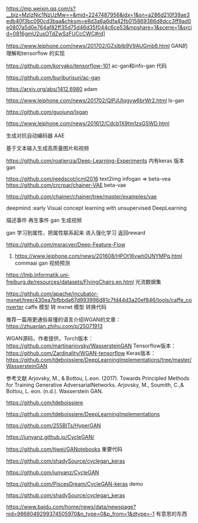 https://mp.weixin.qq.com/s?__biz=MzIzNjc1NzUzMw==&mid=2247487956&idx=1&sn=a286d210f39ae3edb40f3bc090cd3baa&chksm=e8d3a6a6dfa42fb015869386d8dcc3ff9ad0e0807a5d0e764af82ff35d75d46d35f044c6ce53&mpshare=1&scene=1&srcid=0816gmU2usOTdZwSzFUCcCWC#rd]


https://www.leiphone.com/news/201702/GZsIbIb9V9AUGmb6.html  GAN的理解和tensorflow 的实现

https://github.com/koryako/tensorflow-101  ac-gan和info-gan 代码

https://github.com/buriburisuri/ac-gan

https://arxiv.org/abs/1412.6980  adam

https://www.leiphone.com/news/201702/QlPJUIqgyw6brWr2.html   ls-gan

https://github.com/guojunq/lsgan

https://www.leiphone.com/news/201612/Cdcb1X9tm1zsGSWD.html

生成对抗自动编码器 AAE

基于文本输入生成高质量图片和视频

https://github.com/roatienza/Deep-Learning-Experiments  内有keras 版本 gan

https://github.com/reedscot/icml2016   text2img
infogan => beta-vea
https://github.com/crcrpar/chainer-VAE  beta-vae

https://github.com/chainer/chainer/tree/master/examples/vae

deepmind :early Visual concept learning with unsupervised DeepLearning

描述事件 再生事件   gan 生成视频

gan 学习到属性，把属性联系起来  进入强化学习 返回reward


https://github.com/msracver/Deep-Feature-Flow


1. https://www.leiphone.com/news/201608/HPOt16vwh0UNYMPq.html  commaai gan 视频预测


https://lmb.informatik.uni-freiburg.de/resources/datasets/FlyingChairs.en.html  光流数据集  

https://github.com/apache/incubator-mxnet/tree/430ea7bfbbda67d993996d81c7fd44d3a20ef846/tools/caffe_converter  caffe 模型 转 mxnet 模型 转换代码


推荐一篇用更通俗易懂的语言介绍WGAN的文章：
https://zhuanlan.zhihu.com/p/25071913
 
WGAN源码，作者提供，Torch版本：
https://github.com/martinarjovsky/WassersteinGAN
Tensorflow版本：https://github.com/Zardinality/WGAN-tensorflow
Keras版本：
https://github.com/tdeboissiere/DeepLearningImplementations/tree/master/WassersteinGAN

参考文献
Arjovsky, M., & Bottou, L.eon. (2017). Towards Principled Methods for Training Generative AdversarialNetworks.
Arjovsky, M., Soumith, C.,& Bottou, L. eon. (n.d.). Wasserstein GAN.


https://github.com/tdeboissiere

https://github.com/tdeboissiere/DeepLearningImplementations

https://github.com/255BITs/HyperGAN

https://junyanz.github.io/CycleGAN/

https://github.com/tjwei/GANotebooks  重要代码

https://github.com/shadySource/cyclegan_keras

https://github.com/junyanz/CycleGAN

https://github.com/PiscesDream/CycleGAN-keras demo



https://github.com/shadySource/cyclegan_keras 

https://www.baidu.com/home/news/data/newspage?nid=9868049299374505970&n_type=0&p_from=1&dtype=-1  有意思的东西